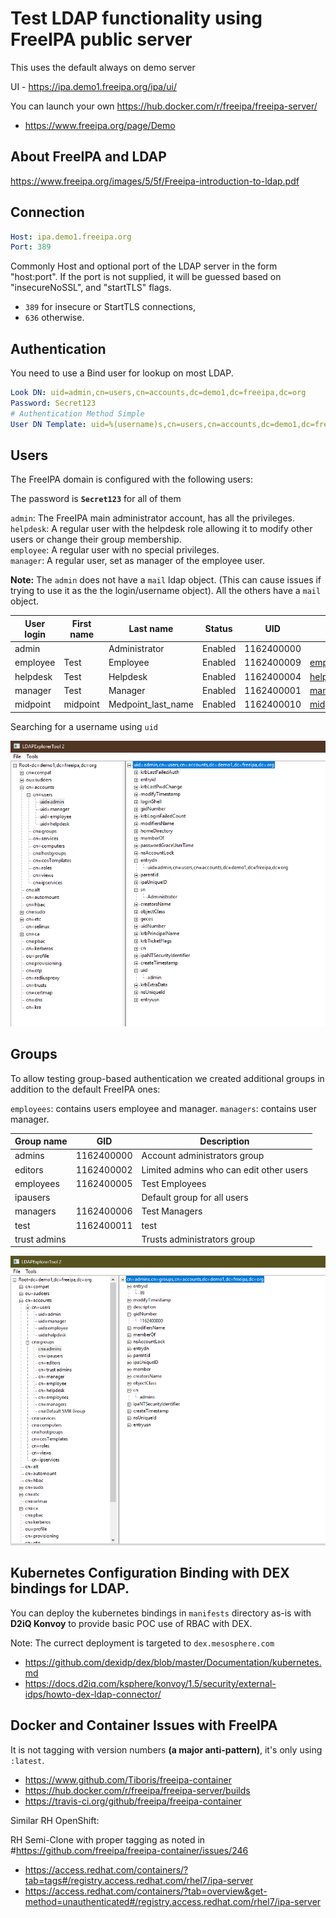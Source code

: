# Test LDAP functionality using FreeIPA public server 

This uses the default always on demo server

UI - https://ipa.demo1.freeipa.org/ipa/ui/  

You can launch your own https://hub.docker.com/r/freeipa/freeipa-server/

* https://www.freeipa.org/page/Demo

## About FreeIPA and LDAP

https://www.freeipa.org/images/5/5f/Freeipa-introduction-to-ldap.pdf

## Connection 

```yaml
Host: ipa.demo1.freeipa.org
Port: 389
```

Commonly Host and optional port of the LDAP server in the form "host:port".
If the port is not supplied, it will be guessed based on "insecureNoSSL", and "startTLS" flags. 

* `389` for insecure or StartTLS connections, 
* `636` otherwise.

## Authentication

You need to use a Bind user for lookup on most LDAP. 

```yaml
Look DN: uid=admin,cn=users,cn=accounts,dc=demo1,dc=freeipa,dc=org
Password: Secret123
# Authentication Method Simple
User DN Template: uid=%(username)s,cn=users,cn=accounts,dc=demo1,dc=freeipa,dc=org
```


## Users

The FreeIPA domain is configured with the following users:

The password is **`Secret123`** for all of them

`admin`: The FreeIPA main administrator account, has all the privileges.  
`helpdesk`: A regular user with the helpdesk role allowing it to modify other users or change their group membership.  
`employee`: A regular user with no special privileges.  
`manager`: A regular user, set as manager of the employee user.  

**Note:** The `admin` does not have a `mail` ldap object. (This can cause issues if trying to use it as the the login/username object). All the others have a `mail` object.

|User login|	First name	|Last name	|Status	|UID	|Email address|
|---|---|---|---|---|---|
|admin||Administrator|Enabled|1162400000||
|employee|Test|Employee| Enabled|1162400009|employee@demo1.freeipa.org|
|helpdesk|Test|Helpdesk| Enabled|1162400004|helpdesk@demo1.freeipa.org|
|manager|Test|Manager| Enabled|1162400001|manager@demo1.freeipa.org|
|midpoint|midpoint|Medpoint_last_name| Enabled|1162400010|midpoint@demo1.freeipa.org|

Searching for a username using `uid`

![Searching for a username using `uid`](media/user-sn.png)

## Groups

To allow testing group-based authentication we created additional groups in addition to the default FreeIPA ones:

`employees`: contains users employee and manager.
`managers`: contains user manager.  

|Group name|	GID	|Description|
|---|---|---|
|admins|1162400000|Account administrators group|
|editors|1162400002|Limited admins who can edit other users|
|employees|1162400005|Test Employees|
|ipausers||Default group for all users|
|managers|1162400006|Test Managers|
|test|1162400011|test|
|trust admins||Trusts administrators group|

![Searching for a group using `cn`](media/group-cn.png)

## Kubernetes Configuration Binding with DEX bindings for LDAP.

You can deploy the kubernetes bindings in `manifests` directory as-is with **D2iQ Konvoy** to provide basic POC use of RBAC with DEX.

Note: The currect deployment is targeted to `dex.mesosphere.com` 

* https://github.com/dexidp/dex/blob/master/Documentation/kubernetes.md
* https://docs.d2iq.com/ksphere/konvoy/1.5/security/external-idps/howto-dex-ldap-connector/

## Docker and Container Issues with FreeIPA

It is not tagging with version numbers **(a major anti-pattern)**, it's only using `:latest`.

* https://www.github.com/Tiboris/freeipa-container
* https://hub.docker.com/r/freeipa/freeipa-server/builds
* https://travis-ci.org/github/freeipa/freeipa-container

Similar RH OpenShift:  

RH Semi-Clone with proper tagging as noted in #https://github.com/freeipa/freeipa-container/issues/246  

* https://access.redhat.com/containers/?tab=tags#/registry.access.redhat.com/rhel7/ipa-server  
* https://access.redhat.com/containers/?tab=overview&get-method=unauthenticated#/registry.access.redhat.com/rhel7/ipa-server  
